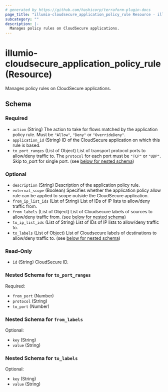 ```yaml
---
# generated by https://github.com/hashicorp/terraform-plugin-docs
page_title: "illumio-cloudsecure_application_policy_rule Resource - illumio-cloudsecure"
subcategory: ""
description: |-
  Manages policy rules on CloudSecure applications.
---
```


# illumio-cloudsecure_application_policy_rule (Resource)

Manages policy rules on CloudSecure applications.



<!-- schema generated by tfplugindocs -->
## Schema

### Required

- `action` (String) The action to take for flows matched by the application policy rule. Must be `"Allow"`, `"Deny"` or `"OverrideDeny"`.
- `application_id` (String) ID of the CloudSecure application on which this rule is based.
- `to_port_ranges` (List of Object) List of transport protocol ports to allow/deny traffic to. The `protocol` for each port must be `"TCP"` or `"UDP"`. Skip to_port for single port. (see [below for nested schema](#nestedatt--to_port_ranges))

### Optional

- `description` (String) Description of the application policy rule.
- `external_scope` (Boolean) Specifies whether the application policy allow rule can be applied to scope outside the CloudSecure application.
- `from_ip_list_ids` (List of String) List of IDs of IP lists to allow/deny traffic from.
- `from_labels` (List of Object) List of Cloudsecure labels of sources to allow/deny traffic from. (see [below for nested schema](#nestedatt--from_labels))
- `to_ip_list_ids` (List of String) List of IDs of IP lists to allow/deny traffic to.
- `to_labels` (List of Object) List of Cloudsecure labels of destinations to allow/deny traffic to. (see [below for nested schema](#nestedatt--to_labels))

### Read-Only

- `id` (String) CloudSecure ID.

<a id="nestedatt--to_port_ranges"></a>
### Nested Schema for `to_port_ranges`

Required:

- `from_port` (Number)
- `protocol` (String)
- `to_port` (Number)


<a id="nestedatt--from_labels"></a>
### Nested Schema for `from_labels`

Optional:

- `key` (String)
- `value` (String)


<a id="nestedatt--to_labels"></a>
### Nested Schema for `to_labels`

Optional:

- `key` (String)
- `value` (String)
